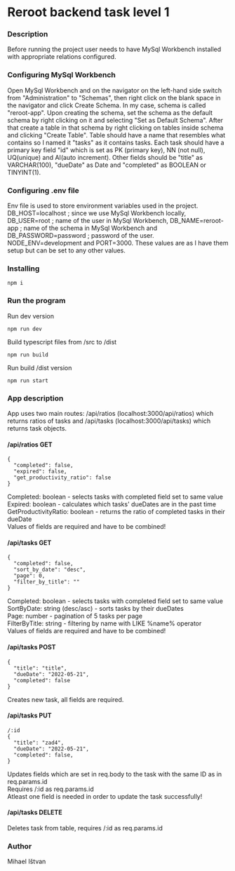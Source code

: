 # Reroot backend task level 1 

### Description
Before running the project user needs to have MySql Workbench installed with appropriate relations configured.

### Configuring MySql Workbench

Open MySql Workbench and on the navigator on the left-hand side switch from "Administration" to "Schemas", then right click on the blank space in the navigator and click Create Schema. In my case, schema is called "reroot-app". Upon creating the schema, set the schema as the default schema by right clicking on it and selecting "Set as Default Schema". After that create a table in that schema by right clicking on tables inside schema and clicking "Create Table". Table should have a name that resembles what contains so I named it "tasks" as it contains tasks. Each task should have a primary key field "id" which is set as PK (primary key), NN (not null), UQ(unique) and AI(auto increment). Other fields should be "title" as VARCHAR(100), "dueDate" as Date and "completed" as BOOLEAN or TINYINT(1). 

### Configuring .env file

Env file is used to store environment variables used in the project. DB_HOST=localhost ; since we use MySql Workbench locally, DB_USER=root ; name of the user in MySql Workbench, DB_NAME=reroot-app ; name of the schema in MySql Workbench and DB_PASSWORD=password ; password of the user. NODE_ENV=development and PORT=3000. These values are as I have them setup but can be set to any other values.

### Installing

```
npm i
```

### Run the program

Run dev version
```
npm run dev
```

Build typescript files from /src to /dist
```
npm run build
```

Run build /dist version
```
npm run start
```

### App description

App uses two main routes: /api/ratios (localhost:3000/api/ratios) which returns ratios of tasks and /api/tasks (localhost:3000/api/tasks) which returns task objects.

#### /api/ratios GET
```
{
  "completed": false,
  "expired": false,
  "get_productivity_ratio": false
}
```
Completed: boolean - selects tasks with completed field set to same value\
Expired: boolean - calculates which tasks' dueDates are in the past time\
GetProductivityRatio: boolean - returns the ratio of completed tasks in their dueDate\
Values of fields are required and have to be combined!

#### /api/tasks GET
```
{
  "completed": false,
  "sort_by_date": "desc",
  "page": 0,
  "filter_by_title": ""
}
```
Completed: boolean - selects tasks with completed field set to same value\
SortByDate: string (desc/asc) - sorts tasks by their dueDates\
Page: number - pagination of 5 tasks per page\
FilterByTitle: string - filtering by name with LIKE %name% operator\
Values of fields are required and have to be combined!

#### /api/tasks POST
```
{
  "title": "title",
  "dueDate": "2022-05-21",
  "completed": false
}
```
Creates new task, all fields are required.  

#### /api/tasks PUT
```
/:id
{
  "title": "zad4",
  "dueDate": "2022-05-21",
  "completed": false,
}
```
Updates fields which are set in req.body to the task with the same ID as in req.params.id\
Requires /:id as req.params.id\
Atleast one field is needed in order to update the task successfully!

#### /api/tasks DELETE
Deletes task from table, requires /:id as req.params.id

### Author

Mihael Ištvan
